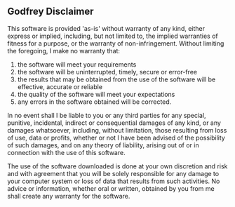 ## Godfrey Disclaimer
This software is provided 'as-is' without warranty of any kind, either express or implied, including, but not limited to, the implied warranties of fitness for a purpose, or the warranty of non-infringement. Without limiting the foregoing, I make no warranty that:  
1. the software will meet your requirements  
2. the software will be uninterrupted, timely, secure or error-free  
3. the results that may be obtained from the use of the software will be effective, accurate or reliable  
4. the quality of the software will meet your expectations  
5. any errors in the software obtained will be corrected.  

In no event shall I be liable to you or any third parties for any special, punitive, incidental, indirect or consequential damages of any kind, or any damages whatsoever, including, without limitation, those resulting from loss of use, data or profits, whether or not I have been advised of the possibility of such damages, and on any theory of liability, arising out of or in connection with the use of this software.

The use of the software downloaded is done at your own discretion and risk and with agreement that you will be solely responsible for any damage to your computer system or loss of data that results from such activities. No advice or information, whether oral or written, obtained by you from me shall create any warranty for the software.
